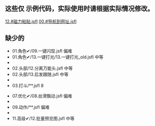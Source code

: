 ## 这些仅 示例代码，实际使用时请根据实际情况修改。

[12.#磁力粘贴.jsfl](lib/00.%E5%BF%AB%E6%8D%B7%E2%9C%94/12.%23%E7%A3%81%E5%8A%9B%E7%B2%98%E8%B4%B4.jsfl)
[00.#导航到网址.jsfl](lib/10.%E5%AF%BC%E8%88%AA%E2%9C%94/00.%23%E5%AF%BC%E8%88%AA%E5%88%B0%E7%BD%91%E5%9D%80.jsfl)

## 缺少的

* 01.角色✔/09.一键闪现.jsfl    偏难
* 01.角色✔/13.一键打光/13.一键打光_old.jsfl    中等
* 
* 02.头部/12.分离万能头.jsfl    中等
* 02.头部/13.后发跟随.jsfl    中等
* 
* 03.打斗/**.jsfl    8

[//]: # (* 06.图层✔/10.一键羽化.jsfl    中等)

* 07.优化✔/08.丝滑飘动.jsfl    偏难
* 
* 09.动作/**.jsfl        偏难
* 
* 11.高级✔/12.批量预览图.jsfl    中等


[//]: # (* 12.动效✔/**.jsfl   下载素材网的动效素材,不再实现.)
[//]: # (* 13.元件/**.jsfl    4)

